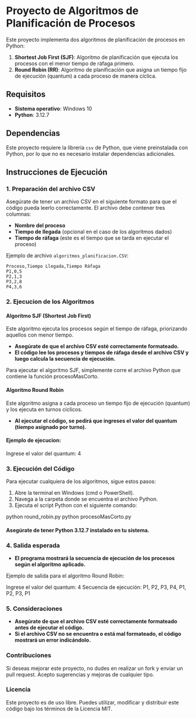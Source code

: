 # Proyecto de Algoritmos de Planificación de Procesos

Este proyecto implementa dos algoritmos de planificación de procesos en Python:

1. **Shortest Job First (SJF)**: Algoritmo de planificación que ejecuta los procesos con el menor tiempo de ráfaga primero.
2. **Round Robin (RR)**: Algoritmo de planificación que asigna un tiempo fijo de ejecución (quantum) a cada proceso de manera cíclica.

## Requisitos

- **Sistema operativo**: Windows 10
- **Python**: 3.12.7

## Dependencias

Este proyecto requiere la librería `csv` de Python, que viene preinstalada con Python, por lo que no es necesario instalar dependencias adicionales.

## Instrucciones de Ejecución

### 1. Preparación del archivo CSV

Asegúrate de tener un archivo CSV en el siguiente formato para que el código pueda leerlo correctamente. El archivo debe contener tres columnas:

- **Nombre del proceso**
- **Tiempo de llegada** (opcional en el caso de los algoritmos dados)
- **Tiempo de ráfaga** (este es el tiempo que se tarda en ejecutar el proceso)

Ejemplo de archivo `algoritmos_planificacion.CSV`:

```csv
Proceso,Tiempo Llegada,Tiempo Ráfaga
P1,0,5
P2,1,3
P3,2,8
P4,3,6
```
### 2. Ejecucion de los Algoritmos
#### Algoritmo SJF (Shortest Job First)
Este algoritmo ejecuta los procesos según el tiempo de ráfaga, priorizando aquellos con menor tiempo.
- **Asegúrate de que el archivo CSV esté correctamente formateado.**
- **El código lee los procesos y tiempos de ráfaga desde el archivo CSV y luego calcula la secuencia de ejecución.**

Para ejecutar el algoritmo SJF, simplemente corre el archivo Python que contiene la función procesoMasCorto.

#### Algoritmo Round Robin
Este algoritmo asigna a cada proceso un tiempo fijo de ejecución (quantum) y los ejecuta en turnos cíclicos.

- **Al ejecutar el código, se pedirá que ingreses el valor del quantum (tiempo asignado por turno).**

#### Ejemplo de ejecucion:
Ingrese el valor del quantum: 4

### 3. Ejecución del Código
Para ejecutar cualquiera de los algoritmos, sigue estos pasos:
1. Abre la terminal en Windows (cmd o PowerShell).
2. Navega a la carpeta donde se encuentra el archivo Python.
3. Ejecuta el script Python con el siguiente comando:
 
python round_robin.py
python procesoMasCorto.py

#### Asegúrate de tener Python 3.12.7 instalado en tu sistema.

### 4. Salida esperada
- **El programa mostrará la secuencia de ejecución de los procesos según el algoritmo aplicado.**

Ejemplo de salida para el algoritmo Round Robin:

Ingrese el valor del quantum: 4
Secuencia de ejecución:
P1, P2, P3, P4, P1, P2, P3, P1

### 5. Consideraciones
- **Asegúrate de que el archivo CSV esté correctamente formateado antes de ejecutar el código.**
- **Si el archivo CSV no se encuentra o está mal formateado, el código mostrará un error indicándolo.**

### Contribuciones
Si deseas mejorar este proyecto, no dudes en realizar un fork y enviar un pull request. Acepto sugerencias y mejoras de cualquier tipo.

### Licencia
Este proyecto es de uso libre. Puedes utilizar, modificar y distribuir este código bajo los términos de la Licencia MIT.